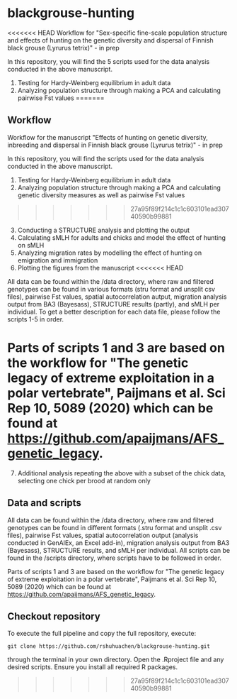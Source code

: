 # blackgrouse-hunting
<<<<<<< HEAD
Workflow for "Sex-specific fine-scale population structure and effects of hunting on the genetic diversity and dispersal of Finnish black grouse (Lyrurus tetrix)" - in prep

In this repository, you will find the 5 scripts used for the data analysis conducted in the above manuscript.

1. Testing for Hardy-Weinberg equilibrium in adult data
2. Analyzing population structure through making a PCA and calculating pairwise Fst values
=======

## Workflow
Workflow for the manuscript "Effects of hunting on genetic diversity, inbreeding and dispersal in Finnish black grouse (Lyrurus tetrix)" - in prep

In this repository, you will find the scripts used for the data analysis conducted in the above manuscript.

1. Testing for Hardy-Weinberg equilibrium in adult data
2. Analyzing population structure through making a PCA and calculating genetic diversity measures as well as pairwise Fst values
>>>>>>> 27a95f89f214c1c1c603101ead30740590b99881
3. Conducting a STRUCTURE analysis and plotting the output
4. Calculating sMLH for adults and chicks and model the effect of hunting on sMLH
5. Analyzing migration rates by modelling the effect of hunting on emigration and immigration
6. Plotting the figures from the manuscript
<<<<<<< HEAD

All data can be found within the /data directory, where raw and filtered genotypes can be found in various formats (stru format and unsplit csv files), pairwise Fst values, spatial autocorrelation autput, migration analysis output from BA3 (Bayesass), STRUCTURE results (partly), and sMLH per individual. To get a better description for each data file, please follow the scripts 1-5 in order.

Parts of scripts 1 and 3 are based on the workflow for "The genetic legacy of extreme exploitation in a polar vertebrate", Paijmans et al. Sci Rep 10, 5089 (2020) which can be found at https://github.com/apaijmans/AFS_genetic_legacy.
=======
7. Additional analysis repeating the above with a subset of the chick data, selecting one chick per brood at random only

## Data and scripts
All data can be found within the /data directory, where raw and filtered genotypes can be found in different formats (.stru format and unsplit .csv files), pairwise Fst values, spatial autocorrelation output (analysis conducted in GenAlEx, an Excel add-in), migration analysis output from BA3 (Bayesass), STRUCTURE results, and sMLH per individual. All scripts can be found in the /scripts directory, where scripts have to be followed in order.

Parts of scripts 1 and 3 are based on the workflow for "The genetic legacy of extreme exploitation in a polar vertebrate", Paijmans et al. Sci Rep 10, 5089 (2020) which can be found at https://github.com/apaijmans/AFS_genetic_legacy.

## Checkout repository
To execute the full pipeline and copy the full repository, execute:

```
git clone https://github.com/rshuhuachen/blackgrouse-hunting.git
```

through the terminal in your own directory. Open the .Rproject file and any desired scripts. Ensure you install all required R packages.
>>>>>>> 27a95f89f214c1c1c603101ead30740590b99881
